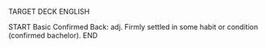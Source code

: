TARGET DECK
ENGLISH

START
Basic
Confirmed
Back: adj. Firmly settled in some habit or condition (confirmed bachelor).
END
